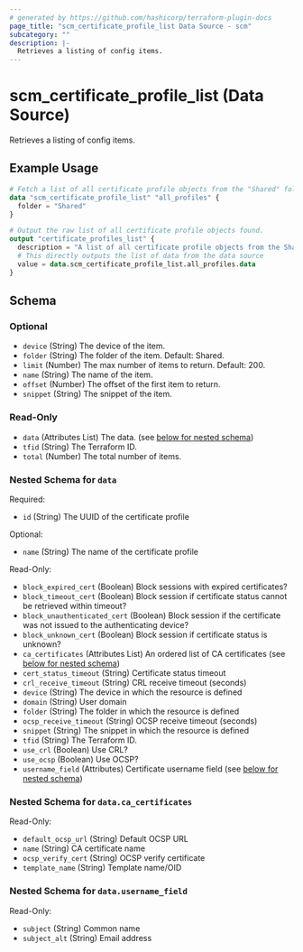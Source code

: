 ```yaml
---
# generated by https://github.com/hashicorp/terraform-plugin-docs
page_title: "scm_certificate_profile_list Data Source - scm"
subcategory: ""
description: |-
  Retrieves a listing of config items.
---
```


# scm_certificate_profile_list (Data Source)

Retrieves a listing of config items.

## Example Usage

```terraform
# Fetch a list of all certificate profile objects from the "Shared" folder.
data "scm_certificate_profile_list" "all_profiles" {
  folder = "Shared"
}

# Output the raw list of all certificate profile objects found.
output "certificate_profiles_list" {
  description = "A list of all certificate profile objects from the Shared folder."
  # This directly outputs the list of data from the data source
  value = data.scm_certificate_profile_list.all_profiles.data
}
```

<!-- schema generated by tfplugindocs -->
## Schema

### Optional

- `device` (String) The device of the item.
- `folder` (String) The folder of the item. Default: Shared.
- `limit` (Number) The max number of items to return. Default: 200.
- `name` (String) The name of the item.
- `offset` (Number) The offset of the first item to return.
- `snippet` (String) The snippet of the item.

### Read-Only

- `data` (Attributes List) The data. (see [below for nested schema](#nestedatt--data))
- `tfid` (String) The Terraform ID.
- `total` (Number) The total number of items.

<a id="nestedatt--data"></a>
### Nested Schema for `data`

Required:

- `id` (String) The UUID of the certificate profile

Optional:

- `name` (String) The name of the certificate profile

Read-Only:

- `block_expired_cert` (Boolean) Block sessions with expired certificates?
- `block_timeout_cert` (Boolean) Block session if certificate status cannot be retrieved within timeout?
- `block_unauthenticated_cert` (Boolean) Block session if the certificate was not issued to the authenticating device?
- `block_unknown_cert` (Boolean) Block session if certificate status is unknown?
- `ca_certificates` (Attributes List) An ordered list of CA certificates (see [below for nested schema](#nestedatt--data--ca_certificates))
- `cert_status_timeout` (String) Certificate status timeout
- `crl_receive_timeout` (String) CRL receive timeout (seconds)
- `device` (String) The device in which the resource is defined
- `domain` (String) User domain
- `folder` (String) The folder in which the resource is defined
- `ocsp_receive_timeout` (String) OCSP receive timeout (seconds)
- `snippet` (String) The snippet in which the resource is defined
- `tfid` (String) The Terraform ID.
- `use_crl` (Boolean) Use CRL?
- `use_ocsp` (Boolean) Use OCSP?
- `username_field` (Attributes) Certificate username field (see [below for nested schema](#nestedatt--data--username_field))

<a id="nestedatt--data--ca_certificates"></a>
### Nested Schema for `data.ca_certificates`

Read-Only:

- `default_ocsp_url` (String) Default OCSP URL
- `name` (String) CA certificate name
- `ocsp_verify_cert` (String) OCSP verify certificate
- `template_name` (String) Template name/OID


<a id="nestedatt--data--username_field"></a>
### Nested Schema for `data.username_field`

Read-Only:

- `subject` (String) Common name
- `subject_alt` (String) Email address
